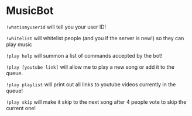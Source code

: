 # MusicBot

`!whatismyuserid` will tell you your user ID!

`!whitelist` will whitelist people (and you if the server is new!) so they can play music

`!play help` will summon a list of commands accepted by the bot!

`!play [youtube link]` will allow me to play a new song or add it to the queue.

`!play playlist` will print out all links to youtube videos currently in the queue!

`!play skip` will make it skip to the next song after 4 people vote to skip the current one!
